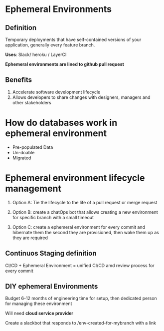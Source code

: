 # Ephemeral Environments

## Definition

Temporary deployments that have self-contained versions of your application, generally every feature branch.

**Uses**: Slack/ heroku / LayerCI

**Ephemeral environments are lined to github pull request**

## Benefits

1. Accelerate software development lifecycle
2. Allows developers to share changes with designers,
   managers and other stakeholders

# How do databases work in ephemeral environment

- Pre-populated Data
- Un-doable
- Migrated

# Ephemeral environment lifecycle management

1. Option A: Tie the lifecycle to the life of a pull request or merge request

2. Option B: create a chatOps bot that allows creating a new environment for specific branch with a small timeout

3. Option C: create a ephemeral environment for every commit and hibernate them the second they are provisioned, then wake them up as they are required

## Continuos Staging definition

CI/CD + Ephemeral Environment = unified CI/CD amd review process for every commit

## DIY ephemeral Environments

Budget 6-12 months of engineering time for setup, then dedicated person for managing these environment

Will need **cloud service provider**

Create a slackbot that responds to /env-created-for-mybranch with a link
